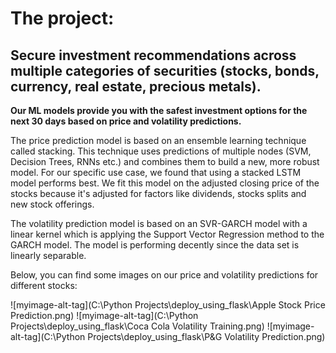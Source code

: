 The project:
=============
Secure investment recommendations across multiple categories of securities (stocks, bonds, currency, real estate, precious metals).
---------------
**Our ML models provide you with the safest investment options for the next 30 days based on price and volatility predictions.**

The price prediction model is based on an ensemble learning technique called stacking.
This technique uses predictions of multiple nodes (SVM, Decision Trees, RNNs etc.) and combines them to build a new, more robust model.
For our specific use case, we found that using a stacked LSTM model performs best. We fit this model on the adjusted closing price of the stocks because it's adjusted for factors like dividends, stocks splits and new stock offerings.

The volatility prediction model is based on an SVR-GARCH model with a linear kernel which is applying the Support Vector Regression method to the GARCH model. The model is performing decently since the data set is linearly separable.

Below, you can find some images on our price and volatility predictions for different stocks:

![myimage-alt-tag](C:\Python Projects\deploy_using_flask\Apple Stock Price Prediction.png)
![myimage-alt-tag](C:\Python Projects\deploy_using_flask\Coca Cola Volatility Training.png)
![myimage-alt-tag](C:\Python Projects\deploy_using_flask\P&G Volatility Prediction.png)
